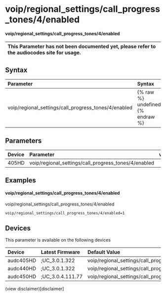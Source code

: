 ﻿---
description: voip/regional_settings/call_progress_tones/4/enabled
search: false
---

# voip/regional_settings/call_progress_tones/4/enabled

#### voip/regional_settings/call_progress_tones/4/enabled


| This Parameter has not been documented yet, please refer to the audiocodes site for usage.  |
| :--- |

## Syntax
| Parameter | Syntax |
| :--- | :--- |
|voip/regional_settings/call_progress_tones/4/enabled | {% raw %} undefined {% endraw %} |

## Parameters
|Device|Parameter|value|Description|
|:---|:---|:---|:---|
| 405HD | voip/regional_settings/call_progress_tones/4/enabled |  |  |

## Examples
#### voip/regional_settings/call_progress_tones/4/enabled

voip/regional_settings/call_progress_tones/4/enabled

```
voip/regional_settings/call_progress_tones/4/enabled=1
```

## Devices
This parameter is available on the following devices

| Device | Latest Firmware | Default Value |
|:---|:---|:---|
| audc405HD | ;UC_3.0.1.322 | voip/regional_settings/call_progress_tones/4/enabled=1 
| audc440HD | ;UC_3.0.1.322 | voip/regional_settings/call_progress_tones/4/enabled=1 
| audc450HD | ;UC_3.0.4.111.77 | voip/regional_settings/call_progress_tones/4/enabled=1 

(view disclaimer)[disclaimer]
